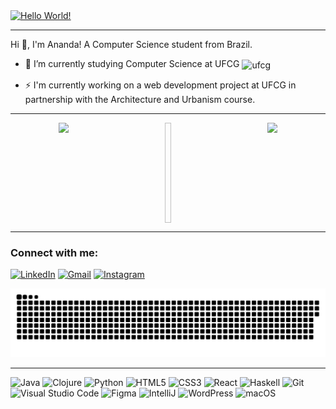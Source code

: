 <!-- Title -->
<a href="https://git.io/typing-svg">
  <img src="https://readme-typing-svg.demolab.com?font=Fira+Code&size=37&duration=3500&pause=2000&color=74FF73&center=true&vCenter=true&width=940&height=50&lines=Hello+World!" alt="Hello World!" />
</a>
    
---
    
<!-- Presentation -->
<p>
  Hi 👋, I'm Ananda! A Computer Science student from Brazil.

  - 🌱 I’m currently studying Computer Science at UFCG  <img width= 2.5% align="center" alt="ufcg" src="https://www.cdsa.ufcg.edu.br/images/logos/UFCG-Central-Selo-SemFundo.png" />

  - ⚡ I'm currently working on a web development project at UFCG in partnership with the Architecture and Urbanism course.
</p>

---

<!-- Stats -->
<div align="center" style="display: flex; justify-content: space-around;">
  <img height="160em" src="https://github-readme-stats-sigma-five.vercel.app/api?username=4nandaw&show_icons=true&theme=dark&include_all_commits=true&count_private=true"/>
  <img width="10em"/>
  <img height="160em" src="https://github-readme-stats-sigma-five.vercel.app/api/top-langs/?username=4nandaw&layout=compact&theme=dark"/>
</div>

---

<!-- Connect with me --> 
<h3 align="left">Connect with me:</h3>

[![LinkedIn](https://img.shields.io/badge/LinkedIn-0077B5?style=for-the-badge&logo=linkedin&logoColor=white)](https://www.linkedin.com/in/anandavilarvidal/)
[![Gmail](https://img.shields.io/badge/Gmail-A52A2A?style=for-the-badge&logo=gmail&logoColor=white)](mailto:ananda.vilar.vidal@ccc.ufcg.edu.br)
[![Instagram](https://img.shields.io/badge/Instagram-9932CC?style=for-the-badge&logo=instagram&logoColor=white)](https://www.instagram.com/anandaavilar/)

<!-- Snake -->
<picture>
  <source media="(prefers-color-scheme: dark)" srcset="https://raw.githubusercontent.com/4nandaw/4nandaw/output/github-contribution-grid-snake-dark.svg">
  <source media="(prefers-color-scheme: light)" srcset="https://raw.githubusercontent.com/4nandaw/4nandaw/output/github-contribution-grid-snake.svg">
  <img alt="github contribution grid snake animation" src="https://raw.githubusercontent.com/4nandaw/4nandaw/output/github-contribution-grid-snake.svg">
</picture>

---

![Java](https://img.shields.io/badge/java-%23ED8B00.svg?style=for-the-badge&logo=openjdk&logoColor=white)
![Clojure](https://img.shields.io/badge/Clojure-%23Clojure.svg?style=for-the-badge&logo=Clojure&logoColor=Clojure)
![Python](https://img.shields.io/badge/python-3670A0?style=for-the-badge&logo=python&logoColor=ffdd54)
![HTML5](https://img.shields.io/badge/HTML5-E34F26?style=for-the-badge&logo=html5&logoColor=white)
![CSS3](https://img.shields.io/badge/CSS3-1572B6?style=for-the-badge&logo=css3&logoColor=white)
![React](https://img.shields.io/badge/react-%2320232a.svg?style=for-the-badge&logo=react&logoColor=%2361DAFB)
![Haskell](https://img.shields.io/badge/Haskell-5e5086?style=for-the-badge&logo=haskell&logoColor=white)
![Git](https://img.shields.io/badge/GIT-E44C30?style=for-the-badge&logo=git&logoColor=white)
![Visual Studio Code](https://img.shields.io/badge/Visual%20Studio%20Code-0078d7.svg?style=for-the-badge&logo=visual-studio-code&logoColor=white)
![Figma](https://img.shields.io/badge/figma-%23F24E1E.svg?style=for-the-badge&logo=figma&logoColor=white)
![IntelliJ](https://img.shields.io/badge/IntelliJIDEA-000000.svg?style=for-the-badge&logo=intellij&logoColor=white)
![WordPress](https://img.shields.io/badge/WordPress-%23117AC9.svg?style=for-the-badge&logo=WordPress&logoColor=white)
![macOS](https://img.shields.io/badge/mac%20os-000000?style=for-the-badge&logo=macos&logoColor=F0F0F0)

